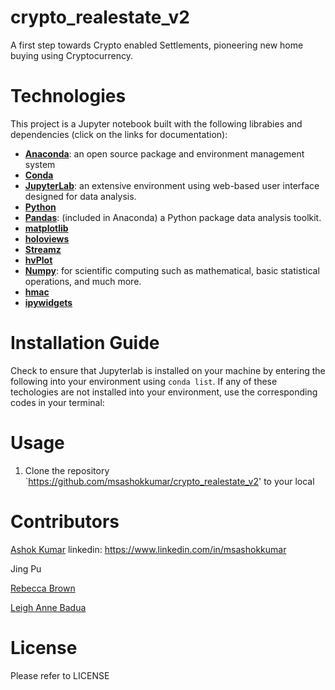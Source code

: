 # crypto_realestate_v2
A first step towards Crypto enabled Settlements, pioneering new home buying using Cryptocurrency.



# Technologies
This project is a Jupyter notebook built with the following librabies and dependencies (click on the links for documentation):
+ [**Anaconda**](https://docs.anaconda.com/): an open source package and environment management system
+ [**Conda**](https://docs.conda.io/projects/conda/en/latest/user-guide/install/index.html)
+ [**JupyterLab**](https://jupyterlab.readthedocs.io/en/stable/): an extensive environment using web-based user interface designed for data analysis.
+ [**Python**](https://docs.python.org/3/installing/index.html)
+ [**Pandas**](https://pandas.pydata.org/docs/getting_started/index.html): (included in Anaconda) a Python package data analysis toolkit.
+ [**matplotlib**](https://matplotlib.org/stable/users/installing/index.html)
+ [**holoviews**](https://holoviews.org/index.html#usage)
+ [**Streamz**](https://streamz.readthedocs.io/en/latest/dataframes.html#periodicdataframe) 
+ [**hvPlot**](https://hvplot.holoviz.org/)
+ [**Numpy**](https://numpy.org/doc/stable/): for scientific computing such as mathematical, basic statistical operations, and much more.
+ [**hmac**](https://docs.python.org/3/library/hmac.html)
+ [**ipywidgets**](https://ipywidgets.readthedocs.io/en/latest/user_install.html)

# Installation Guide
Check to ensure that Jupyterlab is installed on your machine by entering the following into your environment using `conda list`. If any of these techologies are not installed into your environment, use the corresponding codes in your terminal: 

# Usage
1. Clone the repository `https://github.com/msashokkumar/crypto_realestate_v2' to your local

# Contributors
[Ashok Kumar](ashok.ms.kumar@gmail.com) linkedin: https://www.linkedin.com/in/msashokkumar

Jing Pu

[Rebecca Brown](beccabeastly@gmail.com)

[Leigh Anne Badua](leighbadua@gmail.com) 

# License 
Please refer to LICENSE
